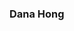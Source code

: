 ### Dana Hong

<!--
**Dana-Hong/Dana-Hong** is a ✨ _special_ ✨ repository because its `README.md` (this file) appears on your GitHub profile.

Self-taught Fullstack Developer with a Front-end focus (for now). 
Check out my latest project:


I enjoy playing chess, bouldering, and exercising if I'm not coding or learning about it.

Links:
[![portfolio](https://img.shields.io/badge/my_portfolio-000?style=for-the-badge&logo=ko-fi&logoColor=white)](https://danahong.com/)
[![linkedin](https://img.shields.io/badge/linkedin-0A66C2?style=for-the-badge&logo=linkedin&logoColor=white)](https://www.linkedin.com/in/dana-hong/)

